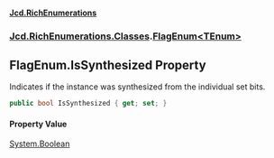 #### [Jcd.RichEnumerations](index.md 'index')
### [Jcd.RichEnumerations.Classes](Jcd.RichEnumerations.Classes.md 'Jcd.RichEnumerations.Classes').[FlagEnum&lt;TEnum&gt;](FlagEnum_TEnum_.md 'Jcd.RichEnumerations.Classes.FlagEnum<TEnum>')

## FlagEnum<TEnum>.IsSynthesized Property

Indicates if the instance was synthesized from the individual set bits.

```csharp
public bool IsSynthesized { get; set; }
```

#### Property Value
[System.Boolean](https://docs.microsoft.com/en-us/dotnet/api/System.Boolean 'System.Boolean')